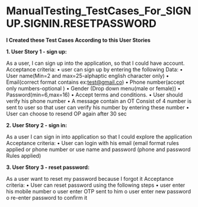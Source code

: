 # ManualTesting_TestCases_For_SIGNUP.SIGNIN.RESETPASSWORD

**I Created these Test Cases According to this User Stories**


**1. User Story 1 - sign up:**


As a user, I can sign up into the application, so that I could have account.
Acceptance criteria:
• user can sign up by entering the following Data:
• User name(Min=2 and max=25-alphaptic english character only)
• Email(correct format contains ex:test@gmail.co)
• Phone number(accept only numbers-optional )
• Gender (Drop down menu(male or female))
• Password(min=6,max=16)
• Accept terms and conditions.
• User should verify his phone number
• A message contain an OT Consist of 4 number is sent to user so that user can verify his number by entering these number
• User can choose to resend OP again after 30 sec

**2. User Story 2 - sign in:**


As a user I can sign in into application so that I could explore the application
Acceptance criteria:
• User can login with his email (email format rules applied or phone number or use name and password (phone and password Rules applied)

**3. User Story 3 - reset password:**


As a user want to reset my password because I forgot it
Acceptance criteria:
• User can reset password using the following steps
• user enter his mobile number o user enter OTP sent to him o user enter new password o re-enter password to confirm it
